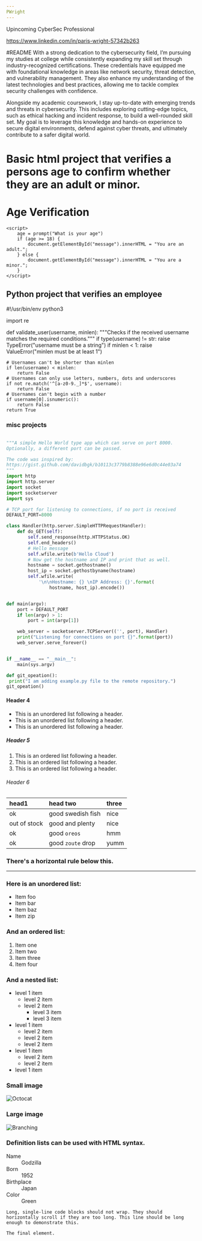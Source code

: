 ```yaml
---
PWright 
---
```


Upincoming CyberSec Professional

https://www.linkedin.com/in/paris-wright-57342b263 

#README
With a strong dedication to the cybersecurity field, I’m pursuing my studies at college while consistently expanding my skill set through industry-recognized certifications. These credentials have equipped me with foundational knowledge in areas like network security, threat detection, and vulnerability management. They also enhance my understanding of the latest technologies and best practices, allowing me to tackle complex security challenges with confidence.

Alongside my academic coursework, I stay up-to-date with emerging trends and threats in cybersecurity. This includes exploring cutting-edge topics, such as ethical hacking and incident response, to build a well-rounded skill set. My goal is to leverage this knowledge and hands-on experience to secure digital environments, defend against cyber threats, and ultimately contribute to a safer digital world.

# Basic html project that verifies a persons age to confirm whether they are an adult or minor. 

<!DOCTYPE html>
<html lang="en">
<head>
    <title>Age Verification</title>
</head>
<body>
    <h1>Age Verification</h1>
    <p id="message"></p>

    <script>
        age = prompt("What is your age")
        if (age >= 18) {
            document.getElementById("message").innerHTML = "You are an adult.";
        } else {
            document.getElementById("message").innerHTML = "You are a minor.";
        }
    </script>
</body>
</html>

## Python project that verifies an employee

#!/usr/bin/env python3

import re

def validate_user(username, minlen):
    """Checks if the received username matches the required conditions."""
    if type(username) != str:
        raise TypeError("username must be a string")
    if minlen < 1:
        raise ValueError("minlen must be at least 1")
    
    # Usernames can't be shorter than minlen
    if len(username) < minlen:
        return False
    # Usernames can only use letters, numbers, dots and underscores
    if not re.match('^[a-z0-9._]*$', username):
        return False
    # Usernames can't begin with a number
    if username[0].isnumeric():
        return False
    return True

### misc projects

```python

"""A simple Hello World type app which can serve on port 8000.
Optionally, a different port can be passed.

The code was inspired by:
https://gist.github.com/davidbgk/b10113c3779b8388e96e6d0c44e03a74
"""
import http
import http.server
import socket
import socketserver
import sys

# TCP port for listening to connections, if no port is received
DEFAULT_PORT=8000

class Handler(http.server.SimpleHTTPRequestHandler):
    def do_GET(self):
        self.send_response(http.HTTPStatus.OK)
        self.end_headers()
        # Hello message
        self.wfile.write(b'Hello Cloud')
        # Now get the hostname and IP and print that as well.
        hostname = socket.gethostname()
        host_ip = socket.gethostbyname(hostname)
        self.wfile.write(
            '\n\nHostname: {} \nIP Address: {}'.format(
                hostname, host_ip).encode())


def main(argv):
    port = DEFAULT_PORT
    if len(argv) > 1:
        port = int(argv[1])

    web_server = socketserver.TCPServer(('', port), Handler)
    print("Listening for connections on port {}".format(port))
    web_server.serve_forever()


if __name__ == "__main__":
    main(sys.argv)

```

```python
def git_opeation():
 print("I am adding example.py file to the remote repository.")
git_opeation()
```

#### Header 4

*   This is an unordered list following a header.
*   This is an unordered list following a header.
*   This is an unordered list following a header.

##### Header 5

1.  This is an ordered list following a header.
2.  This is an ordered list following a header.
3.  This is an ordered list following a header.

###### Header 6

| head1        | head two          | three |
|:-------------|:------------------|:------|
| ok           | good swedish fish | nice  |
| out of stock | good and plenty   | nice  |
| ok           | good `oreos`      | hmm   |
| ok           | good `zoute` drop | yumm  |

### There's a horizontal rule below this.

* * *

### Here is an unordered list:

*   Item foo
*   Item bar
*   Item baz
*   Item zip

### And an ordered list:

1.  Item one
1.  Item two
1.  Item three
1.  Item four

### And a nested list:

- level 1 item
  - level 2 item
  - level 2 item
    - level 3 item
    - level 3 item
- level 1 item
  - level 2 item
  - level 2 item
  - level 2 item
- level 1 item
  - level 2 item
  - level 2 item
- level 1 item

### Small image

![Octocat](https://github.githubassets.com/images/icons/emoji/octocat.png)

### Large image

![Branching](https://guides.github.com/activities/hello-world/branching.png)


### Definition lists can be used with HTML syntax.

<dl>
<dt>Name</dt>
<dd>Godzilla</dd>
<dt>Born</dt>
<dd>1952</dd>
<dt>Birthplace</dt>
<dd>Japan</dd>
<dt>Color</dt>
<dd>Green</dd>
</dl>

```
Long, single-line code blocks should not wrap. They should horizontally scroll if they are too long. This line should be long enough to demonstrate this.
```

```
The final element.
```
